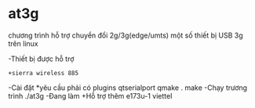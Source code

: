 at3g
====

chương trình hỗ trợ chuyển đổi 2g/3g(edge/umts) một số thiết bị USB 3g trên linux 

-Thiết bị được hỗ trợ
	
	+sierra wireless 885
-Cài đặt
*yêu cầu phải có plugins qtserialport
	qmake .
	make
-Chạy trương trình
	./at3g
-Đang làm
+Hỗ trợ thêm e173u-1 viettel
